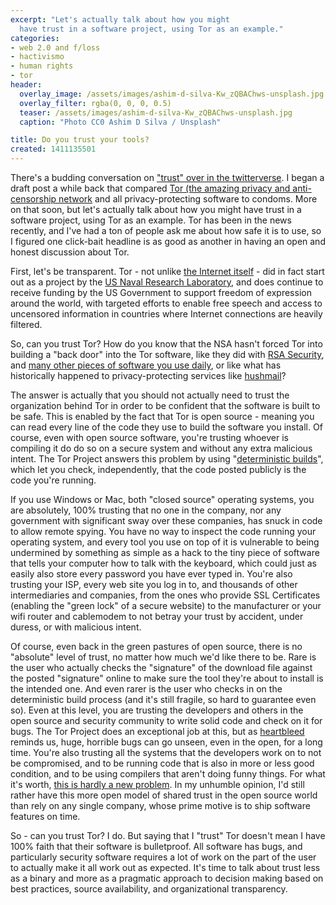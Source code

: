 ```yaml
---
excerpt: "Let's actually talk about how you might
  have trust in a software project, using Tor as an example."
categories:
- web 2.0 and f/loss
- hactivismo
- human rights
- tor
header:
  overlay_image: /assets/images/ashim-d-silva-Kw_zQBAChws-unsplash.jpg
  overlay_filter: rgba(0, 0, 0, 0.5)
  teaser: /assets/images/ashim-d-silva-Kw_zQBAChws-unsplash.jpg
  caption: "Photo CC0 Ashim D Silva / Unsplash"

title: Do you trust your tools?
created: 1411135501
---
```

There's a budding conversation on <a href="https://twitter.com/Dymaxion/status/512833189715259392" target="_blank">"trust" over in the twitterverse</a>.  I began a draft post a while back that compared <a href="https://www.torproject.org/" target="_blank">Tor (the amazing privacy and anti-censorship network</a> and all privacy-protecting software to condoms.  More on that soon, but let's actually talk about how you might have trust in a software project, using Tor as an example. Tor has been in the news recently, and I've had a ton of people ask me about how safe it is to use, so I figured one click-bait headline is as good as another in having an open and honest discussion about Tor.

First, let's be transparent.  Tor - not unlike <a href="https://en.wikipedia.org/wiki/History_of_the_Internet" target="_blank">the Internet itself</a> - did in fact start out as a project by the <a href="https://www.onion-router.net/" target="_blank">US Naval Research Laboratory</a>, and does continue to receive funding by the US Government to support freedom of expression around the world, with targeted efforts to enable free speech and access to uncensored information in countries where Internet connections are heavily filtered.

So, can you trust Tor?  How do you know that the NSA hasn't forced Tor into building a "back door" into the Tor software, like they did with <a href="https://www.theverge.com/2013/12/20/5231006/nsa-paid-10-million-for-a-back-door-into-rsa-encryption-according-to" target="_blank">RSA Security</a>, and <a href="https://www.theguardian.com/world/2013/jul/11/microsoft-nsa-collaboration-user-data" target="_blank">many other pieces of software you use daily</a>, or like what has historically happened to privacy-protecting services like <a href="https://www.wired.com/2007/11/encrypted-e-mai/" target="_blank">hushmail</a>?

The answer is actually that you should not actually need to trust the organization behind Tor in order to be confident that the software is built to be safe.  This is enabled by the fact that Tor is open source - meaning you can read every line of the code they use to build the software you install.  Of course, even with open source software, you're trusting whoever is compiling it do do so on a secure system and without any extra malicious intent.  The Tor Project answers this problem by using "<a href="https://blog.torproject.org/blog/deterministic-builds-part-one-cyberwar-and-global-compromise" target="_blank">deterministic builds</a>", which let you check, independently, that the code posted publicly is the code you're running.

If you use Windows or Mac, both "closed source" operating systems, you are absolutely, 100% trusting that no one in the company, nor any government with significant sway over these companies, has snuck in code to allow remote spying. You have no way to inspect the code running your operating system, and every tool you use on top of it is vulnerable to being undermined by something as simple as a hack to the tiny piece of software that tells your computer how to talk with the keyboard, which could just as easily also store every password you have ever typed in.  You're also trusting your ISP, every web site you log in to, and thousands of other intermediaries and companies, from the ones who provide SSL Certificates (enabling the "green lock" of a secure website) to the manufacturer or your wifi router and cablemodem to not betray your trust by accident, under duress, or with malicious intent.

Of course, even back in the green pastures of open source, there is no "absolute" level of trust, no matter how much we'd like there to be.  Rare is the user who actually checks the "signature" of the download file against the posted "signature" online to make sure the tool they're about to install is the intended one. And even rarer is the user who checks in on the deterministic build process (and it's still fragile, so hard to guarantee even so).  Even at this level, you are trusting the developers and others in the open source and security community to write solid code and check on it for bugs.  The Tor Project does an exceptional job at this, but as <a href="https://joncamfield.com/blog/2014.04/of_bbq_open_source_and_heartbl">heartbleed</a> reminds us, huge, horrible bugs can go unseen, even in the open, for a long time.  You're also trusting all the systems that the developers work on to not be compromised, and to be running code that is also in more or less good condition, and to be using compilers that aren't doing funny things.
For what it's worth, <a href="https://cm.bell-labs.com/who/ken/trust.html" tarhget="_blank">this is hardly a new problem</a>.  In my unhumble opinion, I'd still rather have this more open model of shared trust in the open source world than rely on any single company, whose prime motive is to ship software features on time.

So - can you trust Tor?  I do.  But saying that I "trust" Tor doesn't mean I have 100% faith that their software is bulletproof.  All software has bugs, and particularly security software requires a lot of work on the part of the user to actually make it all work out as expected.  It's time to talk about trust less as a binary and more as a pragmatic approach to decision making based on best practices, source availability, and organizational transparency.
<!--break-->
